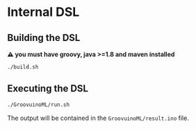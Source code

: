 # Internal DSL


## Building the DSL

**:warning: you must have groovy, java >=1.8 and maven installed**


```bash
./build.sh
```

## Executing the DSL

```bash
./GroovuinoML/run.sh
```

The output will be contained in the `GroovuinoML/result.ino` file.
